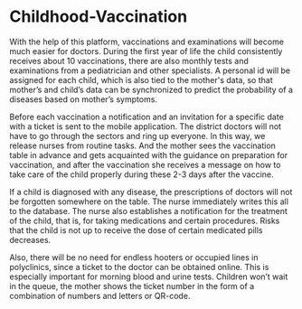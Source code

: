 # Childhood-Vaccination

With the help of this platform, vaccinations and examinations will become much easier for doctors. During the first year of life the child consistently receives about 10 vaccinations, there are also monthly tests and examinations from a pediatrician and other specialists. A personal id will be assigned for each child, which is also tied to the mother's data, so that mother’s and child’s data can be synchronized to predict the probability of a diseases based on mother’s symptoms.

Before each vaccination a notification and an invitation for a specific date with a ticket is sent to the mobile application. 
The district doctors will not have to go through the sectors and ring up everyone. In this way, we release nurses from routine tasks. And the mother sees the vaccination table in advance and gets acquainted with the guidance on preparation for vaccination, and after the vaccination she receives a message on how to take care of the child properly during these 2-3 days after the vaccine.

If a child is diagnosed with any disease, the prescriptions of doctors will not be forgotten somewhere on the table. The nurse immediately writes this all to the database. The nurse also establishes a notification for the treatment of the child, that is, for taking medications and certain procedures. Risks that the child is not up to receive the dose of certain medicated pills decreases.

Also, there will be no need for endless hooters or occupied lines in polyclinics, since a ticket to the doctor can be obtained online. This is especially important for morning blood and urine tests. Children won’t wait in the queue, the mother shows the ticket number in the form of a combination of numbers and letters or QR-code.
